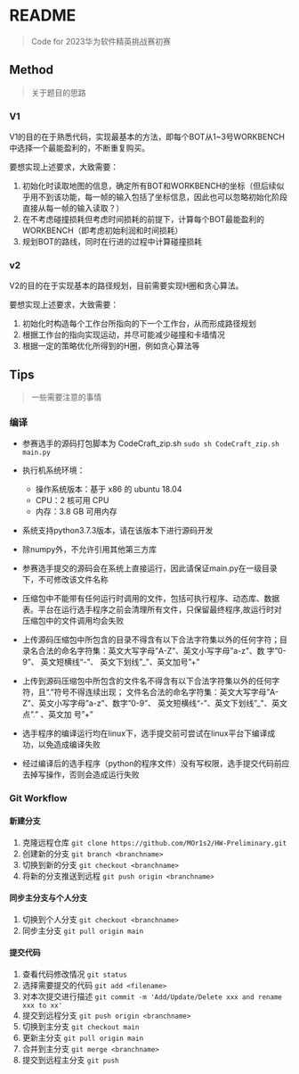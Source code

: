 # README

> Code for 2023华为软件精英挑战赛初赛

## Method

> 关于题目的思路

### V1

V1的目的在于熟悉代码，实现最基本的方法，即每个BOT从1~3号WORKBENCH中选择一个最能盈利的，不断重复购买。

要想实现上述要求，大致需要：
1. 初始化时读取地图的信息，确定所有BOT和WORKBENCH的坐标（但后续似乎用不到该功能，每一帧的输入包括了坐标信息，因此也可以忽略初始化阶段直接从每一帧的输入读取？）
2. 在不考虑碰撞损耗但考虑时间损耗的前提下，计算每个BOT最能盈利的WORKBENCH（即考虑初始利润和时间损耗）
3. 规划BOT的路线，同时在行进的过程中计算碰撞损耗

### v2

V2的目的在于实现基本的路径规划，目前需要实现H圈和贪心算法。

要想实现上述要求，大致需要：
1. 初始化时构造每个工作台所指向的下一个工作台，从而形成路径规划
2. 根据工作台的指向实现运动，并尽可能减少碰撞和卡墙情况
3. 根据一定的策略优化所得到的H圈，例如贪心算法等

## Tips

> 一些需要注意的事情

### 编译
- 参赛选手的源码打包脚本为 CodeCraft_zip.sh
  `sudo sh CodeCraft_zip.sh main.py`

- 执行机系统环境：
  - 操作系统版本：基于 x86 的 ubuntu 18.04
  - CPU：2 核可用 CPU
  - 内存：3.8 GB 可用内存
- 系统支持python3.7.3版本，请在该版本下进行源码开发
- 除numpy外，不允许引用其他第三方库
- 参赛选手提交的源码会在系统上直接运行，因此请保证main.py在一级目录下，不可修改该文件名称
- 压缩包中不能带有任何运行时调用的文件，包括可执行程序、动态库、数据表。平台在运行选手程序之前会清理所有文件，只保留最终程序,故运行时对
压缩包中的文件调用均会失败
- 上传源码压缩包中所包含的目录不得含有以下合法字符集以外的任何字符；目录名合法的命名字符集：英文大写字母”A-Z”、英文小写字母”a-z”、数
字”0-9”、 英文短横线“-”、 英文下划线”_”、英文加号”+”
- 上传到源码压缩包中所包含的文件名不得含有以下合法字符集以外的任何字符，且“.”符号不得连续出现；
文件名合法的命名字符集：英文大写字母”A-Z”、英文小写字母”a-z”、数字”0-9”、 英文短横线“-”、英文下划线”_”、英文点”.” 、英文加
号”+”
- 选手程序的编译运行均在linux下，选手提交前可尝试在linux平台下编译成功，以免造成编译失败
- 经过编译后的选手程序（python的程序文件）没有写权限，选手提交代码前应去掉写操作，否则会造成运行失败

### Git Workflow

#### 新建分支

1. 克隆远程仓库 `git clone https://github.com/MOr1s2/HW-Preliminary.git`
2. 创建新的分支 `git branch <branchname>`
3. 切换到新的分支 `git checkout <branchname>`
4. 将新的分支推送到远程 `git push origin <branchname>`

#### 同步主分支与个人分支

1. 切换到个人分支 `git checkout <branchname>`
2. 同步主分支 `git pull origin main`

#### 提交代码

1. 查看代码修改情况 `git status`
2. 选择需要提交的代码 `git add <filename>`
3. 对本次提交进行描述 `git commit -m 'Add/Update/Delete xxx and rename xxx to xx'`
4. 提交到远程分支 `git push origin <branchname>`
5. 切换到主分支 `git checkout main`
6. 更新主分支 `git pull origin main`
7. 合并到主分支 `git merge <branchname>`
8. 提交到远程主分支 `git push`
